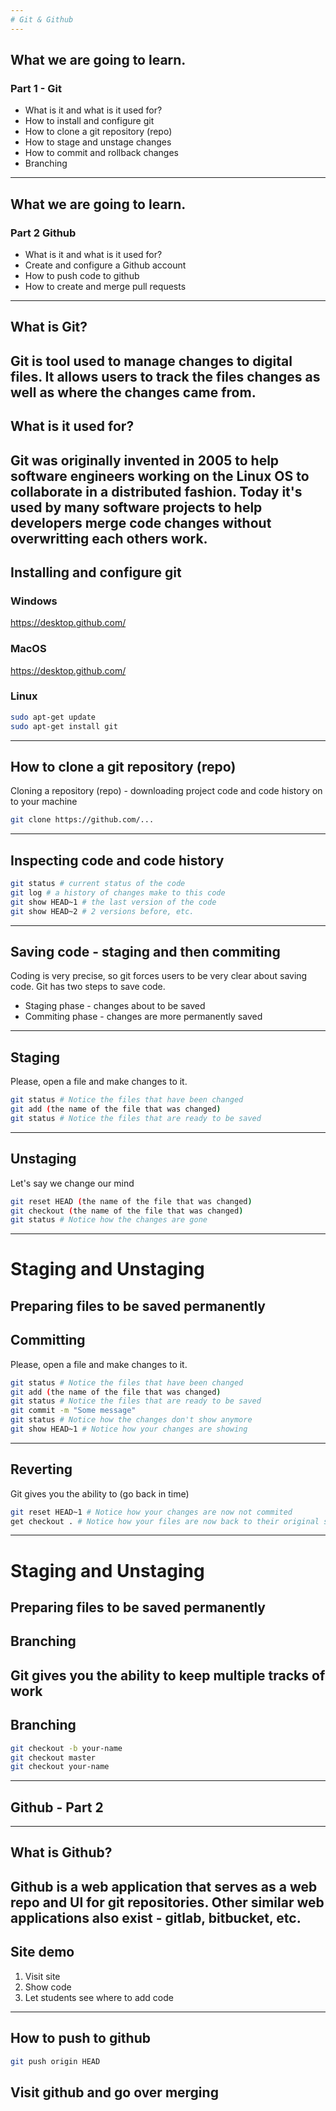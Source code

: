 ```yaml
---
# Git & Github
---
```

## What we are going to learn.
### Part 1 - Git
- What is it and what is it used for?
- How to install and configure git
- How to clone a git repository (repo)
- How to stage and unstage changes
- How to commit and rollback changes
- Branching
---
## What we are going to learn.
### Part 2 Github
- What is it and what is it used for?
- Create and configure a Github account
- How to push code to github 
- How to create and merge pull requests
---
## What is Git?
Git is tool used to manage changes to digital files. It allows users to track the files changes as well as where the changes came from.
---
## What is it used for?
Git was originally invented in 2005 to help software engineers working on the Linux OS to collaborate in a distributed fashion. Today it's used by many software projects to help developers merge code changes without overwritting each others work.
---
## Installing and configure git
### Windows 
https://desktop.github.com/
### MacOS
https://desktop.github.com/
### Linux
```bash
sudo apt-get update
sudo apt-get install git
```
---
## How to clone a git repository (repo)
Cloning a repository (repo) - downloading project code and code history on to your machine
```bash
git clone https://github.com/...
```
---
## Inspecting code and code history
```bash
git status # current status of the code
git log # a history of changes make to this code
git show HEAD~1 # the last version of the code
git show HEAD~2 # 2 versions before, etc.
```
---
## Saving code - staging and then commiting
Coding is very precise, so git forces users to be very clear about saving code.
Git has two steps to save code. 
- Staging phase - changes about to be saved
- Commiting phase - changes are more permanently saved
---
## Staging
Please, open a file and make changes to it. 
```bash
git status # Notice the files that have been changed
git add (the name of the file that was changed)
git status # Notice the files that are ready to be saved
```
---
## Unstaging
Let's say we change our mind
```bash
git reset HEAD (the name of the file that was changed)
git checkout (the name of the file that was changed)
git status # Notice how the changes are gone
```
---
# Staging and Unstaging 
Preparing files to be saved permanently 
---
## Committing
Please, open a file and make changes to it. 
```bash
git status # Notice the files that have been changed
git add (the name of the file that was changed)
git status # Notice the files that are ready to be saved
git commit -m "Some message"
git status # Notice how the changes don't show anymore
git show HEAD~1 # Notice how your changes are showing
```
---
## Reverting 
Git gives you the ability to (go back in time)
```bash
git reset HEAD~1 # Notice how your changes are now not commited
get checkout . # Notice how your files are now back to their original state
```
---
# Staging and Unstaging 
Preparing files to be saved permanently 
---
## Branching 
Git gives you the ability to keep multiple tracks of work
---
## Branching
```bash
git checkout -b your-name
git checkout master
git checkout your-name
```
---
## Github - Part 2
---
## What is Github?
Github is a web application that serves as a web repo and UI for git repositories. 
Other similar web applications also exist - gitlab, bitbucket, etc. 
---
## Site demo 
1. Visit site
2. Show code
3. Let students see where to add code
---
## How to push to github
```bash
git push origin HEAD
```
## Visit github and go over merging

